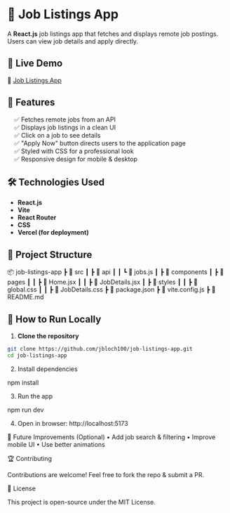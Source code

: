 # 🏢 Job Listings App

A **React.js** job listings app that fetches and displays remote job postings. Users can view job details and apply directly.

## 🚀 Live Demo
🔗 [Job Listings App](https://job-listings-app-one.vercel.app)

## 📌 Features
&nbsp;&nbsp;&nbsp;&nbsp;✅ Fetches remote jobs from an API  
&nbsp;&nbsp;&nbsp;&nbsp;✅ Displays job listings in a clean UI  
&nbsp;&nbsp;&nbsp;&nbsp;✅ Click on a job to see details  
&nbsp;&nbsp;&nbsp;&nbsp;✅ "Apply Now" button directs users to the application page  
&nbsp;&nbsp;&nbsp;&nbsp;✅ Styled with CSS for a professional look  
&nbsp;&nbsp;&nbsp;&nbsp;✅ Responsive design for mobile & desktop  

## 🛠️ Technologies Used
- **React.js**
- **Vite**
- **React Router**
- **CSS**
- **Vercel (for deployment)**

## 📂 Project Structure

📦 job-listings-app
┣ 📂 src
┃ ┣ 📂 api
┃ ┃ ┗ 📜 jobs.js
┃ ┣ 📂 components
┃ ┣ 📂 pages
┃ ┃ ┣ 📜 Home.jsx
┃ ┃ ┣ 📜 JobDetails.jsx
┃ ┣ 📂 styles
┃ ┃ ┣ 📜 global.css
┃ ┃ ┣ 📜 JobDetails.css
┣ 📜 package.json
┣ 📜 vite.config.js
┣ 📜 README.md

## 📖 How to Run Locally
1. **Clone the repository**
```sh
git clone https://github.com/jbloch100/job-listings-app.git
cd job-listings-app
```

2. Install dependencies

npm install


3. Run the app

npm run dev


4. Open in browser: http://localhost:5173

🎯 Future Improvements (Optional)
• Add job search & filtering
• Improve mobile UI
• Use better animations

🏆 Contributing

Contributions are welcome! Feel free to fork the repo & submit a PR.

📜 License

This project is open-source under the MIT License.